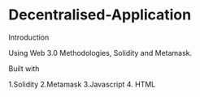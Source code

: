 # Decentralised-Application

Introduction 

Using Web 3.0 Methodologies, Solidity and Metamask.

Built with 

1.Solidity 
2.Metamask 
3.Javascript
4. HTML

